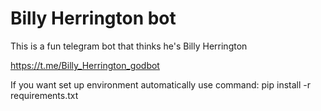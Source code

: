 # Billy Herrington bot
This is a fun telegram bot that thinks he's Billy Herrington

https://t.me/Billy_Herrington_godbot

If you want set up environment automatically use command: pip install -r requirements.txt